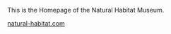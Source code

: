 This is the Homepage of the Natural Habitat Museum.

[natural-habitat.com](https://www.natural-habitat.com)
